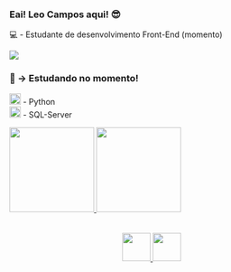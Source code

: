 <h3>Eai! Leo Campos aqui! 😎</h3>
<p>💻 - Estudante de desenvolvimento Front-End (momento)</p>

<a href="https://www.linkedin.com/in/leonardo-campos-bb746015b/">
<img src="https://img.shields.io/badge/LinkedIn-0077B5?style=for-the-badge&logo=linkedin&logoColor=white">
</a>

<h3>📘 → Estudando no momento!</h3>
<p>

<img width="20em" src="https://cdn.jsdelivr.net/gh/devicons/devicon/icons/python/python-original.svg" /> - Python <br>
<img width="20em" src="https://cdn.jsdelivr.net/gh/devicons/devicon/icons/microsoftsqlserver/microsoftsqlserver-plain-wordmark.svg" /> - SQL-Server <br>

</p>

<div align="start">
  <a href="https://github.com/rafaballerini">
  <img height="150em" src="https://github-readme-stats.vercel.app/api?username=CamposLeo95&show_icons=true&theme=merko&include_all_commits=true&count_private=true"/>
  <img height="150em" src="https://github-readme-stats.vercel.app/api/top-langs/?username=camposleo95&layout=compact&langs_count=7&theme=merko"/>
</div>
<br/><br/>

<div align="center">
  
<img width="50em" src="https://cdn.jsdelivr.net/gh/devicons/devicon/icons/microsoftsqlserver/microsoftsqlserver-plain-wordmark.svg" />
<img width="50em" src="https://cdn.jsdelivr.net/gh/devicons/devicon/icons/python/python-original.svg" />
</div>




